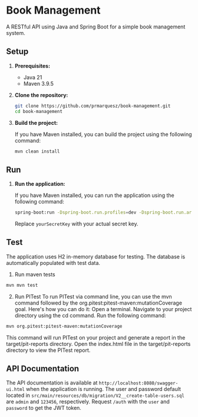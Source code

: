 # Book Management

A RESTful API using Java and Spring Boot for a simple book management system.

## Setup

1. **Prerequisites:**
    - Java 21
    - Maven 3.9.5

2. **Clone the repository:**

    ```bash
    git clone https://github.com/prmarquesz/book-management.git
    cd book-management
    ```

3. **Build the project:**

   If you have Maven installed, you can build the project using the following command:

    ```bash
    mvn clean install
    ```

## Run

1. **Run the application:**

   If you have Maven installed, you can run the application using the following command:

    ```bash
    spring-boot:run -Dspring-boot.run.profiles=dev -Dspring-boot.run.arguments=--JWT_SECRET=yourSecretKey
    ```
   Replace `yourSecretKey` with your actual secret key.

## Test

The application uses H2 in-memory database for testing. The database is automatically populated with test data.

1. Run maven tests

```bash 
mvn mvn test
```

2. Run PITest
To run PITest via command line, you can use the mvn command followed by the org.pitest:pitest-maven:mutationCoverage goal. Here's how you can do it:
Open a terminal.
Navigate to your project directory using the cd command.
Run the following command:

```bash 
mvn org.pitest:pitest-maven:mutationCoverage
```

This command will run PITest on your project and generate a report in the target/pit-reports directory.
Open the index.html file in the target/pit-reports directory to view the PITest report.

## API Documentation

The API documentation is available at `http://localhost:8080/swagger-ui.html` when the application is running.
The user and password default located in `src/main/resources/db/migration/V2__create-table-users.sql` are `admin` and `123456`, respectively.
Request `/auth` with the `user` and `password` to get the JWT token.
